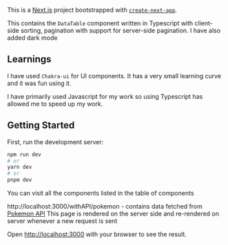 This is a [Next.js](https://nextjs.org/) project bootstrapped with [`create-next-app`](https://github.com/vercel/next.js/tree/canary/packages/create-next-app).

This contains the `DataTable` component written in Typescript with client-side sorting, pagination with support for server-side pagination. I have also added dark mode

## Learnings

I have used `Chakra-ui` for UI components. It has a very small learning curve and it was fun using it.

I have primarily used Javascript for my work so using Typescript has allowed me to speed up my work.

## Getting Started

First, run the development server:

```bash
npm run dev
# or
yarn dev
# or
pnpm dev
```

You can visit all the components listed in the table of components

http://localhost:3000/withAPI/pokemon - contains data fetched from [Pokemon API](https://pokeapi.co)
This page is rendered on the server side and re-rendered on server whenever a new request is sent

Open [http://localhost:3000](http://localhost:3000) with your browser to see the result.
